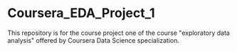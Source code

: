 # Coursera_EDA_Project_1

This repository is for the course project one of the course "exploratory data analysis" offered by Coursera Data Science specialization.
